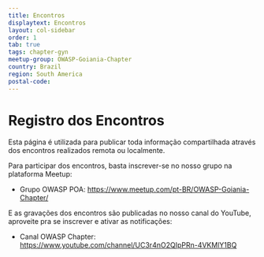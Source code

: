```yaml
---
title: Encontros
displaytext: Encontros
layout: col-sidebar
order: 1
tab: true
tags: chapter-gyn
meetup-group: OWASP-Goiania-Chapter
country: Brazil
region: South America
postal-code: 
---
```


# Registro dos Encontros

Esta página é utilizada para publicar toda informação compartilhada através dos encontros realizados remota ou localmente. 

Para participar dos encontros, basta inscrever-se no nosso grupo na plataforma Meetup:

* Grupo OWASP POA: <https://www.meetup.com/pt-BR/OWASP-Goiania-Chapter/>

E as gravações dos encontros são publicadas no nosso canal do YouTube, aproveite pra se inscrever e ativar as notificações:

* Canal OWASP Chapter: <https://www.youtube.com/channel/UC3r4nO2QIpPRn-4VKMlY1BQ>
